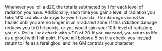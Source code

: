 Whenever you roll a d20, the total is subtracted by 1 for each level of radiation you have. Additionally, each time you gain a level of radiation you take 1d12 radiation damage to your hit points. This damage cannot be healed until you are no longer in an irradiated zone. If this radiation damage reduces you to 0 hit points, or you would gain your 10th level of radiation; you die. Roll a Luck check with a DC of 20. If you succeed, you return to life as a ghoul with 1 hit point. If you roll below a 5 on this check, you instead return to life as a feral ghoul and the GM controls your character